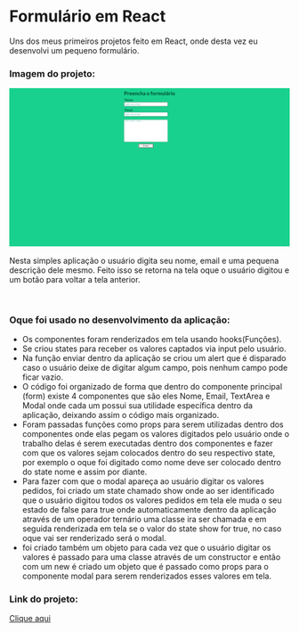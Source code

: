 # Formulário em React
Uns dos meus primeiros projetos feito em React, onde desta vez eu desenvolvi um pequeno formulário.
<h3>Imagem do projeto:</h3>
<img src="https://github.com/sian19/formulario/blob/master/src/img/img-projeto.png">
<p>Nesta simples aplicação o usuário digita seu nome, email e uma pequena descrição dele mesmo. Feito isso se retorna na tela oque o usuário digitou e um botão para voltar a tela anterior.<p/>
</br>
<h3>Oque foi usado no desenvolvimento da aplicação:</h3>
<ul>
  <li>Os componentes foram renderizados em tela usando hooks(Funções).</li>
  <li>Se criou states para receber os valores captados via input pelo usuário.</li>
  <li>Na função enviar dentro da aplicação se criou um alert que é disparado caso o usuário deixe de digitar algum campo, pois nenhum campo pode ficar vazio.</li>
  <li>O código foi organizado de forma que dentro do componente principal (form) existe 4 componentes que são eles Nome, Email, TextArea e Modal onde cada um possui sua utilidade específica dentro da aplicação, deixando assim o código mais organizado.</li>
  <li>Foram passadas funções como props para serem utilizadas dentro dos componentes onde elas pegam os valores digitados pelo usuário onde o trabalho delas é serem executadas dentro dos componentes e fazer com que os valores sejam colocados dentro do seu respectivo state, por exemplo o oque foi digitado como nome deve ser colocado dentro do state nome e assim por diante.</li>
  <li>Para fazer com que o modal apareça ao usuário digitar os valores pedidos, foi criado um state chamado show onde ao ser identificado que o usuário digitou todos os valores pedidos em tela ele muda o seu estado de false para true onde automaticamente dentro da aplicação através de um operador ternário uma classe ira ser chamada e em seguida renderizada em tela se o valor do state show for true, no caso oque vai ser renderizado será o modal.</li>
  <li>foi criado também um objeto para cada vez que o usuário digitar os valores é passado para uma classe através de um constructor e então com um new é criado um objeto que é passado como props para o componente modal para serem renderizados esses valores em tela.</li>
</ul>
<h3>Link do projeto:</h3>
<a href="">Clique aqui</a>
